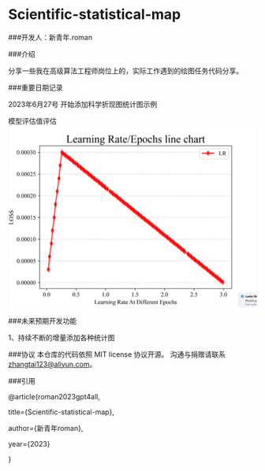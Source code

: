 # Scientific-statistical-map

###开发人：新青年.roman

###介绍

分享一些我在高级算法工程师岗位上的，实际工作遇到的绘图任务代码分享。


###重要日期记录


2023年6月27号 开始添加科学折现图统计图示例

模型评估值评估
![img.png](img.png)

###未来预期开发功能

1、持续不断的增量添加各种统计图


###协议
本仓库的代码依照 MIT license 协议开源。
沟通与捐赠请联系 zhangtai123@aliyun.com。

###引用

@article{roman2023gpt4all,

  title={Scientific-statistical-map},

  author={新青年roman},

  year={2023}

}